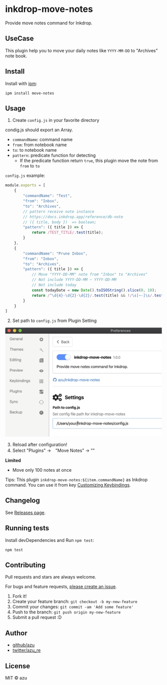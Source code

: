 # inkdrop-move-notes

Provide move notes command for Inkdrop.

## UseCase

This plugin help you to move your daily notes like `YYYY-MM-DD` to "Archives" note book.

## Install

Install with [ipm](https://docs.inkdrop.app/manual/extend-inkdrop-with-plugins):

    ipm install move-notes

## Usage

1. Create `config.js` in your favorite directory 

condig.js should export an Array.

- `commandName`: command name
- `from`: from notebook name
- `to`: to notebook name
- `pattern`: predicate function for detecting
    - If the predicate function return `true`, this plugin move the note from `from` to `to`

`config.js` example:

```js
module.exports = [
    {
        "commandName": "Test",
        "from": "Inbox",
        "to": "Archives",
        // pattern receive note instance 
        // https://docs.inkdrop.app/reference/db-note
        // ({ title, body })  => boolean;
        "pattern": ({ title }) => {
            return /TEST_TITLE/.test(title);
        }
    },
    {
        "commandName": "Prune Inbox",
        "from": "Inbox",
        "to": "Archives",
        "pattern": ({ title }) => {
            // Move "YYYY-DD-MM" note from "Inbox" to "Archives" 
            // Not include YYYY-DD-MM ~ YYYY-DD-MM
            // Not include today
            const todayDate = new Date().toISOString().slice(0, 10);
            return /^\d{4}-\d{2}-\d{2}/.test(title) && !/\s[~-]\s/.test(title) && !title.includes(todayDate);
        }
    }
]
```

2. Set path to `config.js` from Plugin Setting

![setting image](https://raw.githubusercontent.com/azu/inkdrop-move-notes/master/docs/resources/settings.png)

3. Reload after configuration!
4. Select "Plugins" →　"Move Notes" → "<commandName>"

**Limited**

- Move only 100 notes at once 

Tips: This plugin `inkdrop-move-notes:${item.commandName}` as Inkdrop command. You can use it from key [Customizing Keybindings](https://docs.inkdrop.app/manual/customizing-keybindings).

## Changelog

See [Releases page](https://github.com/azu/inkdrop-move-notes/releases).

## Running tests

Install devDependencies and Run `npm test`:

    npm test

## Contributing

Pull requests and stars are always welcome.

For bugs and feature requests, [please create an issue](https://github.com/azu/inkdrop-move-notes/issues).

1. Fork it!
2. Create your feature branch: `git checkout -b my-new-feature`
3. Commit your changes: `git commit -am 'Add some feature'`
4. Push to the branch: `git push origin my-new-feature`
5. Submit a pull request :D

## Author

- [github/azu](https://github.com/azu)
- [twitter/azu_re](https://twitter.com/azu_re)

## License

MIT © azu
